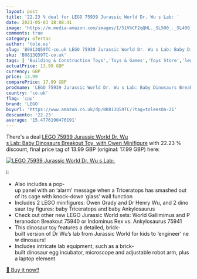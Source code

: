 ```yaml
---
layout: post
title: '22.23 % deal for LEGO 75939 Jurassic World Dr. Wu s Lab: '
date: 2021-05-03 18:08:41
image: 'https://m.media-amazon.com/images/I/51VhCF2qQHL._SL500_._SL400_.jpg'
comments: true
category: ofertas
author: 'tole.es'
slug: 'B0813Q59TC-co.uk LEGO 75939 Jurassic World Dr. Wu s Lab: Baby Dinosaurs...'
sku: 'B0813Q59TC-co.uk'
tags: [ 'Building & Construction Toys','Toys & Games','Toys Store','lego', ]
actualPrice: 13.99 GBP
currency: GBP
price: 13.99
comparePrice: 17.99 GBP
prodname: 'LEGO 75939 Jurassic World Dr. Wu s Lab: Baby Dinosaurs Breakout Toy  with Owen Minifigure'
country: 'co.uk'
flag: '🇬🇧'
brand: 'LEGO'
buyurl: 'https://www.amazon.co.uk/dp/B0813Q59TC/?tag=tolees0a-21'
descuento: '22.23'
average: '15.4776190476191'
---
```


There's a deal [LEGO 75939 Jurassic World Dr. Wu s Lab: Baby Dinosaurs Breakout Toy  with Owen Minifigure](https://www.amazon.co.uk/dp/B0813Q59TC/?tag=tolees0a-21)  with  22.23 % discount, final price tag of  13.99 GBP (original: 17.99 GBP) here:

[![LEGO 75939 Jurassic World Dr. Wu s Lab: ](https://m.media-amazon.com/images/I/51VhCF2qQHL._SL500_._SL400_.jpg)](https://www.amazon.co.uk/dp/B0813Q59TC/?tag=tolees0a-21)

ℹ️:

- Also includes a pop-up panel with an ‘alarm’ message when a Triceratops has smashed out of its cage with knock-down ‘glass’ wall function
- Includes 2 LEGO minifigures: Owen Grady and Dr Henry Wu, and 2 dinosaur toy figures: baby Triceratops and baby Ankylosaurus
- Check out other new LEGO Jurassic World sets: World Gallimimus and Pteranodon Breakout 75940 or Indominus Rex vs. Ankylosaurus 75941
- This dinosaur toy features a detailed, brick-built version of Dr Wu’s lab from Jurassic World for kids to ‘engineer’ new dinosaurs!
- Includes intricate lab equipment, such as a brick-built dinosaur egg incubator, microscope and adjustable robot arm, plus a laptop element

[🛒 Buy it now!!](https://www.amazon.co.uk/dp/B0813Q59TC/?tag=tolees0a-21)
